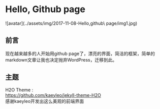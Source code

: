 Hello, Github page
==================
![avatar](../assets/img/2017-11-08-Hello\,github\ page/img1.jpg)

前言
----
现在越来越多的人开始用github page了，漂亮的界面，简洁的框架，简单的markdown文章让我也决定抛弃WordPress，迁移到此。

主题
----
H2O Theme :  
https://github.com/kaeyleo/jekyll-theme-H2O  
感谢kaeyleo开发出这么美观的前端界面  

